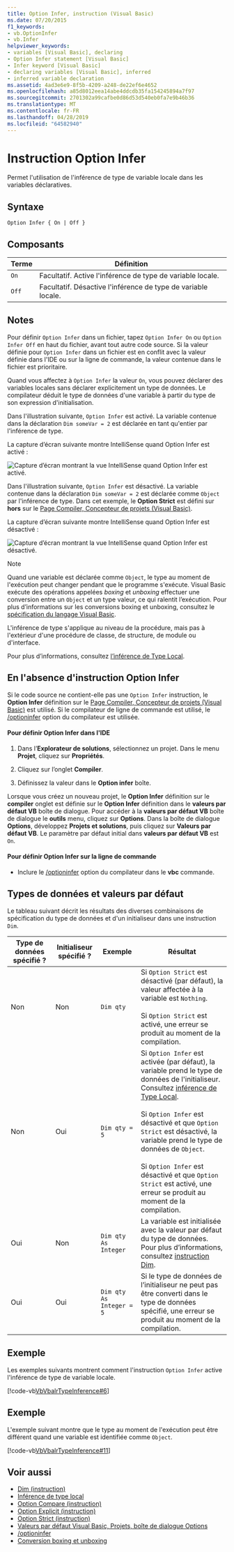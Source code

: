 ```yaml
---
title: Option Infer, instruction (Visual Basic)
ms.date: 07/20/2015
f1_keywords:
- vb.OptionInfer
- vb.Infer
helpviewer_keywords:
- variables [Visual Basic], declaring
- Option Infer statement [Visual Basic]
- Infer keyword [Visual Basic]
- declaring variables [Visual Basic], inferred
- inferred variable declaration
ms.assetid: 4ad3e6e9-8f5b-4209-a248-de22ef6e4652
ms.openlocfilehash: a85d8012eea14abe4ddcdb35fa154245894a7f97
ms.sourcegitcommit: 2701302a99cafbe0d86d53d540eb0fa7e9b46b36
ms.translationtype: MT
ms.contentlocale: fr-FR
ms.lasthandoff: 04/28/2019
ms.locfileid: "64582940"
---
```

# <a name="option-infer-statement"></a>Instruction Option Infer
Permet l'utilisation de l'inférence de type de variable locale dans les variables déclaratives.  
  
## <a name="syntax"></a>Syntaxe  
  
```  
Option Infer { On | Off }  
```  
  
## <a name="parts"></a>Composants  
  
|Terme|Définition|  
|---|---|  
|`On`|Facultatif. Active l'inférence de type de variable locale.|  
|`Off`|Facultatif. Désactive l'inférence de type de variable locale.|  
  
## <a name="remarks"></a>Notes  
 Pour définir `Option Infer` dans un fichier, tapez `Option Infer On` ou `Option Infer Off` en haut du fichier, avant tout autre code source. Si la valeur définie pour `Option Infer` dans un fichier est en conflit avec la valeur définie dans l'IDE ou sur la ligne de commande, la valeur contenue dans le fichier est prioritaire.  
  
 Quand vous affectez à `Option Infer` la valeur `On`, vous pouvez déclarer des variables locales sans déclarer explicitement un type de données. Le compilateur déduit le type de données d'une variable à partir du type de son expression d'initialisation.  
  
 Dans l'illustration suivante, `Option Infer` est activé. La variable contenue dans la déclaration `Dim someVar = 2` est déclarée en tant qu'entier par l'inférence de type.

 La capture d’écran suivante montre IntelliSense quand Option Infer est activé : 
  
 ![Capture d’écran montrant la vue IntelliSense quand Option Infer est activé.](./media/option-infer-statement/option-infer-as-integer-on.png)  
  
 Dans l'illustration suivante, `Option Infer` est désactivé. La variable contenue dans la déclaration `Dim someVar = 2` est déclarée comme `Object` par l'inférence de type. Dans cet exemple, le **Option Strict** est défini sur **hors** sur le [Page Compiler, Concepteur de projets (Visual Basic)](/visualstudio/ide/reference/compile-page-project-designer-visual-basic).  
  
 La capture d’écran suivante montre IntelliSense quand Option Infer est désactivé :
 
 ![Capture d’écran montrant la vue IntelliSense quand Option Infer est désactivé.](./media/option-infer-statement/option-infer-as-object-off.png)  
  
> [!NOTE]
>  Quand une variable est déclarée comme `Object`, le type au moment de l'exécution peut changer pendant que le programme s'exécute. Visual Basic exécute des opérations appelées *boxing* et *unboxing* effectuer une conversion entre un `Object` et un type valeur, ce qui ralentit l’exécution. Pour plus d’informations sur les conversions boxing et unboxing, consultez le [spécification du langage Visual Basic](~/_vblang/spec/conversions.md#value-type-conversions).
  
 L'inférence de type s'applique au niveau de la procédure, mais pas à l'extérieur d'une procédure de classe, de structure, de module ou d'interface.  
  
 Pour plus d’informations, consultez [l’inférence de Type Local](../../../visual-basic/programming-guide/language-features/variables/local-type-inference.md).  
  
## <a name="when-an-option-infer-statement-is-not-present"></a>En l'absence d'instruction Option Infer  
 Si le code source ne contient-elle pas une `Option Infer` instruction, le **Option Infer** définition sur le [Page Compiler, Concepteur de projets (Visual Basic)](/visualstudio/ide/reference/compile-page-project-designer-visual-basic) est utilisé. Si le compilateur de ligne de commande est utilisé, le [/optioninfer](../../../visual-basic/reference/command-line-compiler/optioninfer.md) option du compilateur est utilisée.  
  
#### <a name="to-set-option-infer-in-the-ide"></a>Pour définir Option Infer dans l'IDE  
  
1. Dans l’**Explorateur de solutions**, sélectionnez un projet. Dans le menu **Projet**, cliquez sur **Propriétés**.  
  
2. Cliquez sur l’onglet **Compiler**.  
  
3. Définissez la valeur dans le **Option infer** boîte.  
  
 Lorsque vous créez un nouveau projet, le **Option Infer** définition sur le **compiler** onglet est définie sur le **Option Infer** définition dans le **valeurs par défaut VB** boîte de dialogue. Pour accéder à la **valeurs par défaut VB** boîte de dialogue le **outils** menu, cliquez sur **Options**. Dans la boîte de dialogue **Options**, développez **Projets et solutions**, puis cliquez sur **Valeurs par défaut VB**. Le paramètre par défaut initial dans **valeurs par défaut VB** est `On`.  
  
#### <a name="to-set-option-infer-on-the-command-line"></a>Pour définir Option Infer sur la ligne de commande  
  
- Inclure le [/optioninfer](../../../visual-basic/reference/command-line-compiler/optioninfer.md) option du compilateur dans le **vbc** commande.  
  
## <a name="default-data-types-and-values"></a>Types de données et valeurs par défaut  
 Le tableau suivant décrit les résultats des diverses combinaisons de spécification du type de données et d'un initialiseur dans une instruction `Dim`.  
  
|Type de données spécifié ?|Initialiseur spécifié ?|Exemple|Résultat|  
|---|---|---|---|  
|Non|Non|`Dim qty`|Si `Option Strict` est désactivé (par défaut), la valeur affectée à la variable est `Nothing`.<br /><br /> Si `Option Strict` est activé, une erreur se produit au moment de la compilation.|  
|Non|Oui|`Dim qty = 5`|Si `Option Infer` est activée (par défaut), la variable prend le type de données de l'initialiseur. Consultez [inférence de Type Local](../../../visual-basic/programming-guide/language-features/variables/local-type-inference.md).<br /><br /> Si `Option Infer` est désactivé et que `Option Strict` est désactivé, la variable prend le type de données de `Object`.<br /><br /> Si `Option Infer` est désactivé et que `Option Strict` est activé, une erreur se produit au moment de la compilation.|  
|Oui|Non|`Dim qty As Integer`|La variable est initialisée avec la valeur par défaut du type de données. Pour plus d’informations, consultez [instruction Dim](../../../visual-basic/language-reference/statements/dim-statement.md).|  
|Oui|Oui|`Dim qty  As Integer = 5`|Si le type de données de l’initialiseur ne peut pas être converti dans le type de données spécifié, une erreur se produit au moment de la compilation.|  
  
## <a name="example"></a>Exemple  
 Les exemples suivants montrent comment l'instruction `Option Infer` active l'inférence de type de variable locale.  
  
 [!code-vb[VbVbalrTypeInference#6](~/samples/snippets/visualbasic/VS_Snippets_VBCSharp/VbVbalrTypeInference/VB/Class1.vb#6)]  
  
## <a name="example"></a>Exemple  
 L'exemple suivant montre que le type au moment de l'exécution peut être différent quand une variable est identifiée comme `Object`.  
  
 [!code-vb[VbVbalrTypeInference#11](~/samples/snippets/visualbasic/VS_Snippets_VBCSharp/VbVbalrTypeInference/VB/Class1.vb#11)]  
  
## <a name="see-also"></a>Voir aussi

- [Dim (instruction)](../../../visual-basic/language-reference/statements/dim-statement.md)
- [Inférence de type local](../../../visual-basic/programming-guide/language-features/variables/local-type-inference.md)
- [Option Compare (instruction)](../../../visual-basic/language-reference/statements/option-compare-statement.md)
- [Option Explicit (instruction)](../../../visual-basic/language-reference/statements/option-explicit-statement.md)
- [Option Strict (instruction)](../../../visual-basic/language-reference/statements/option-strict-statement.md)
- [Valeurs par défaut Visual Basic, Projets, boîte de dialogue Options](/visualstudio/ide/reference/visual-basic-defaults-projects-options-dialog-box)
- [/optioninfer](../../../visual-basic/reference/command-line-compiler/optioninfer.md)
- [Conversion boxing et unboxing](../../../csharp/programming-guide/types/boxing-and-unboxing.md)
